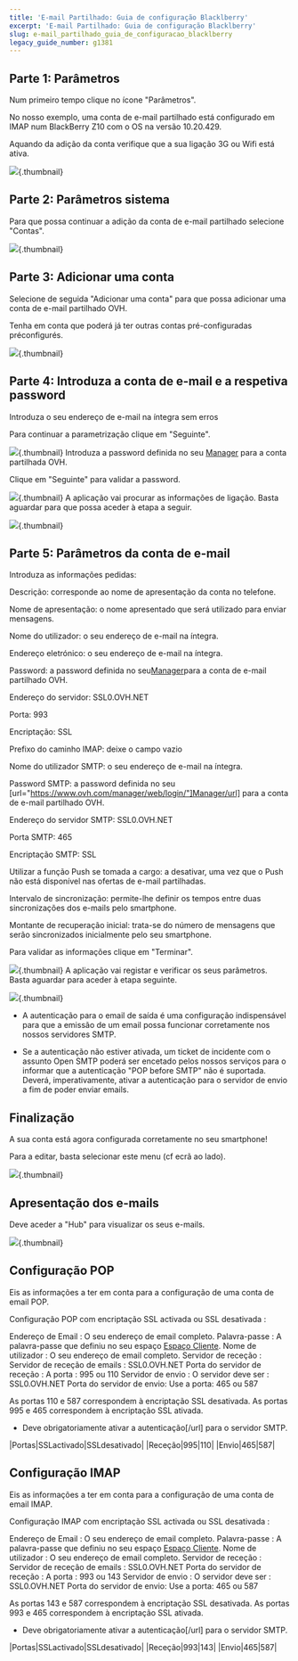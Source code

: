 ```yaml
---
title: 'E-mail Partilhado: Guia de configuração Blacklberry'
excerpt: 'E-mail Partilhado: Guia de configuração Blacklberry'
slug: e-mail_partilhado_guia_de_configuracao_blacklberry
legacy_guide_number: g1381
---
```



## Parte 1: Parâmetros
Num primeiro tempo clique no ícone "Parâmetros".

No nosso exemplo, uma conta de e-mail partilhado está configurado em IMAP num BlackBerry Z10 com o OS na versão 10.20.429.

Aquando da adição da conta verifique que a sua ligação 3G ou Wifi está ativa.

![](images/img_1747.jpg){.thumbnail}


## Parte 2: Parâmetros sistema
Para que possa continuar a adição da conta de e-mail partilhado selecione "Contas".

![](images/img_1748.jpg){.thumbnail}


## Parte 3: Adicionar uma conta
Selecione de seguida "Adicionar uma conta" para que possa adicionar uma conta de e-mail partilhado OVH.

Tenha em conta que poderá já ter outras contas pré-configuradas préconfigurés.

![](images/img_1749.jpg){.thumbnail}


## Parte 4: Introduza a conta de e-mail e a respetiva password
Introduza o seu endereço de e-mail na íntegra sem erros

Para continuar a parametrização clique em "Seguinte".

![](images/img_1750.jpg){.thumbnail}
Introduza a password definida no seu [Manager](https://www.ovh.pt/managerv3/) para a conta partilhada OVH.

Clique em "Seguinte" para validar a password.

![](images/img_1751.jpg){.thumbnail}
A aplicação vai procurar as informações de ligação. Basta aguardar para que possa aceder à etapa a seguir.

![](images/img_1752.jpg){.thumbnail}


## Parte 5: Parâmetros da conta de e-mail
Introduza as informações pedidas:

Descrição: corresponde ao nome de apresentação da conta no telefone.

Nome de apresentação: o nome apresentado que será utilizado para enviar mensagens.

Nome do utilizador: o seu endereço de e-mail na íntegra.

Endereço eletrónico: o seu endereço de e-mail na íntegra.

Password: a password definida no seu[Manager](https://www.ovh.com/manager/web/login/)para a conta de e-mail partilhado OVH.

Endereço do servidor: SSL0.OVH.NET

Porta: 993

Encriptação: SSL

Prefixo do caminho IMAP: deixe o campo vazio

Nome do utilizador SMTP: o seu endereço de e-mail na íntegra.

Password SMTP: a password definida no seu  [url="https://www.ovh.com/manager/web/login/"]Manager/url]  para a conta de e-mail partilhado OVH.

Endereço do servidor SMTP: SSL0.OVH.NET

Porta SMTP: 465

Encriptação SMTP: SSL

Utilizar a função Push se tomada a cargo: a desativar, uma vez que o Push não está disponível nas ofertas de e-mail partilhadas.

Intervalo de sincronização: permite-lhe definir os tempos entre duas sincronizações dos e-mails pelo smartphone.

Montante de recuperação inicial: trata-se do número de mensagens que serão sincronizados inicialmente pelo seu smartphone.

Para validar as informações clique em "Terminar".

![](images/img_1753.jpg){.thumbnail}
A aplicação vai registar e verificar os seus parâmetros. Basta aguardar para aceder à etapa seguinte.

![](images/img_1754.jpg){.thumbnail}

- A autenticação para o email de saída é uma configuração indispensável para que a emissão de um email possa funcionar corretamente nos nossos servidores SMTP.

- Se a autenticação não estiver ativada, um ticket de incidente com o assunto Open SMTP poderá ser encetado pelos nossos serviços para o informar que a autenticação "POP before SMTP" não é suportada. Deverá, imperativamente, ativar a autenticação para o servidor de envio a fim de poder enviar emails.




## Finalização
A sua conta está agora configurada corretamente no seu smartphone!

Para a editar, basta selecionar este menu (cf ecrã ao lado).

![](images/img_1755.jpg){.thumbnail}

## Apresentação dos e-mails
Deve aceder a "Hub" para visualizar os seus e-mails.

![](images/img_1756.jpg){.thumbnail}


## Configuração POP
Eis as informações a ter em conta para a configuração de uma conta de email POP.

Configuração POP com encriptação SSL activada ou SSL desativada : 

Endereço de Email : O seu endereço de email completo.
Palavra-passe : A palavra-passe que definiu no seu espaço [Espaço Cliente](https://www.ovh.com/managerv3/).
Nome de utilizador : O seu endereço de email completo.
Servidor de receção : Servidor de receção de emails : SSL0.OVH.NET
Porta do servidor de receção : A porta : 995 ou 110
Servidor de envio : O servidor deve ser : SSL0.OVH.NET
Porta do servidor de envio: Use a porta: 465 ou 587

As portas 110 e 587 correspondem à encriptação SSL desativada.
As portas 995 e 465 correspondem à encriptação SSL ativada.


- Deve obrigatoriamente ativar a  autenticação[/url] para o servidor SMTP.


|Portas|SSLactivado|SSLdesativado|
|Receção|995|110|
|Envio|465|587|




## Configuração IMAP
Eis as informações a ter em conta para a configuração de uma conta de email IMAP.

Configuração IMAP com encriptação SSL activada ou SSL desativada : 

Endereço de Email : O seu endereço de email completo.
Palavra-passe : A palavra-passe que definiu no seu espaço [Espaço Cliente](https://www.ovh.com/managerv3/).
Nome de utilizador : O seu endereço de email completo.
Servidor de receção : Servidor de receção de emails : SSL0.OVH.NET
Porta do servidor de receção : A porta : 993 ou 143
Servidor de envio : O servidor deve ser : SSL0.OVH.NET
Porta do servidor de envio: Use a porta: 465 ou 587

As portas 143 e 587 correspondem à encriptação SSL desativada.
As portas 993 e 465 correspondem à encriptação SSL ativada.


- Deve obrigatoriamente ativar a  autenticação[/url] para o servidor SMTP.


|Portas|SSLactivado|SSLdesativado|
|Receção|993|143|
|Envio|465|587|



